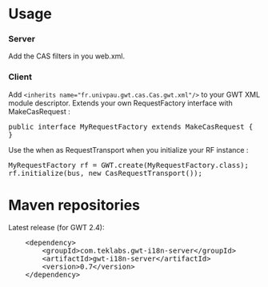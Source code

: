 # Usage

### Server
Add the CAS filters in you web.xml.

### Client
Add `<inherits name="fr.univpau.gwt.cas.Cas.gwt.xml"/>` to your GWT XML module descriptor.
Extends your own RequestFactory interface with MakeCasRequest :
<pre>
public interface MyRequestFactory extends MakeCasRequest {
}
</pre>
Use the when as RequestTransport when you initialize your RF instance :
<pre>
MyRequestFactory rf = GWT.create(MyRequestFactory.class);
rf.initialize(bus, new CasRequestTransport());
</pre>

# Maven repositories

Latest release (for GWT 2.4):
<pre>
    &lt;dependency&gt;
        &lt;groupId&gt;com.teklabs.gwt-i18n-server&lt;/groupId&gt;
        &lt;artifactId&gt;gwt-i18n-server&lt;/artifactId&gt;
        &lt;version&gt;0.7&lt;/version&gt;
    &lt;/dependency&gt;
</pre>
